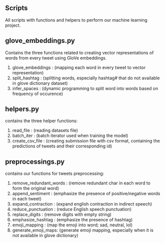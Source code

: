 ## Scripts
All scripts with functions and helpers to perform our machine learning project.

## glove_embeddings.py
Contains the three functions related to creating vector representations of words from every tweet using GloVe embeddings.
1. glove_embeddings : (mapping each word in every tweet to vector representation)
2. split_hashtag : (splitting words, especially hashtag# that do not available in glove dictionary dataset)
3. infer_spaces : (dynamic programming to split word into words based on frequency of occurence)

## helpers.py
contains the three helper functions:
1. read_file : (reading datasets file)
2. batch_iter : (batch iterator used when training the model)
3. create_csv_file : (creating submission file with csv format, containing the predictions of tweets and their corresponding id)

## preprocessings.py
contains our functions for tweets preprocessing:
1. remove_redundant_words : (remove redundant char in each word to form the original word)
2. append_sentiment : (emphasize the presence of positive/negative words in each tweet)
3. expand_contraction : (expand english contraction in indirect speech)
4. reduce_punctuation : (reduce English speech punctuation)
5. replace_digits : (remove digits with empty string)
6. emphasize_hashtag : (emphasize the presence of hashtag)
7. emoji_mapping : (map the emoji into word; sad, neutral, lol)
8. generate_emoji_maps: (generate emoji mapping, especially when it is not available in glove dictionary)
